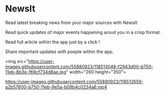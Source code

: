 # NewsIt

Read latest breaking news from your major sources with NewsIt

Read quick updates of major events happening aroud you in a crisp format.

Read full article within the app just by a click !

Share important updates with poeple within the app.

<img src="https://user-images.githubusercontent.com/55880923/118513048-f2943d00-b750-11eb-8b3e-f69cf734d8ae.jpg"  width="260 height="350">

https://user-images.githubusercontent.com/55880923/118512659-a2b57600-b750-11eb-9e5a-b09b4c0234a6.mp4




